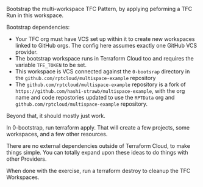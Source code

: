 Bootstrap the multi-workspace TFC Pattern, by applying peforming a TFC Run in this workspace.

Bootstrap dependencies:

- Your TFC org must have VCS set up within it to create new workspaces linked to GitHub orgs. The config here assumes exactly one GitHub VCS provider.
- The bootstrap workspace runs in Terraform Cloud too and requires the variable `TFE_TOKEN` to be set.
- This workspace is VCS connected against the `0-bootsrap` directory in the `github.com/rptcloud/multispace-example` repository
- The `github.com/rptcloud/multispace-example` repository is a fork of `https://github.com/hashi-strawb/multispace-example`, with the org name and code repostories updated to use the `RPTData` org and `github.com/rptcloud/multispace-example` repository.

Beyond that, it should mostly just work.

In 0-bootstrap, run terraform apply. That will create a few projects, some workspaces, and a few other resources.

There are no external dependencies outside of Terraform Cloud, to make things simple. You can totally expand upon these ideas to do things with other Providers.

When done with the exercise, run a terraform destroy to cleanup the TFC Workspaces.
